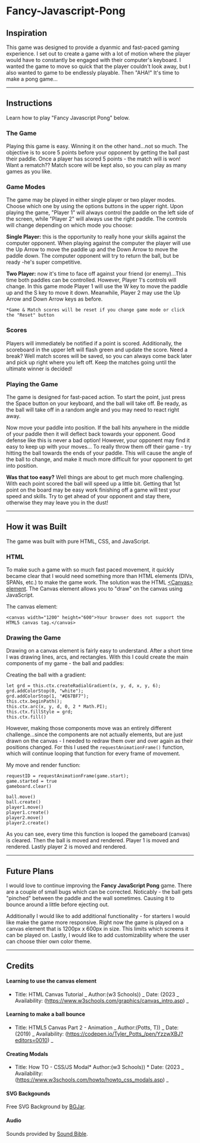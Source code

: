 # Fancy-Javascript-Pong

<!-- The game should have a Readme.md file in the GitHub repository that describes the inspiration for the game, explains the controls and how to play the game, lists the technologies used to build the game, and addresses any outstanding bugs or unfinished functionality -->

## Inspiration

This game was designed to provide a dyanmic and fast-paced gaming experience. I set out to create a game with a lot of motion where the player would have to constantly be engaged with their computer's keyboard. I wanted the game to move so quick that the player couldn't look away, but I also wanted to game to be endlessly playable. Then "AHA!" It's time to make a pong game...

---

## Instructions

Learn how to play "Fancy Javascript Pong" below.

### The Game

Playing this game is easy. Winning it on the other hand...not so much. The objective is to score 5 points before your opponent by getting the ball past their paddle. Once a player has scored 5 points - the match will is won! Want a rematch?? Match score will be kept also, so you can play as many games as you like.

### Game Modes

The game may be played in either single player or two player modes. Choose which one by using the options buttons in the upper right. Upon playing the game, "Player 1" will always control the paddle on the left side of the screen, while "Player 2" will always use the right paddle. The controls will change depending on which mode you choose:

**Single Player:** this is the opportunity to really hone your skills against the computer opponent. When playing against the computer the player will use the Up Arrow to move the paddle up and the Down Arrow to move the paddle down. The computer opponent will try to return the ball, but be ready -he's super competitive.

**Two Player:** now it's time to face off against your friend (or enemy)...This time both paddles can be controlled. However, Player 1's controls will change. In this game mode Player 1 will use the W key to move the paddle up and the S key to move it down. Meanwhile, Player 2 may use the Up Arrow and Down Arrow keys as before.

`*Game & Match scores will be reset if you change game mode or click the "Reset" button`

### Scores

Players will immediately be notified if a point is scored. Additionally, the scoreboard in the upper left will flash green and update the score. Need a break? Well match scores will be saved, so you can always come back later and pick up right where you left off. Keep the matches going until the ultimate winner is decided!

### Playing the Game

The game is designed for fast-paced action. To start the point, just press the Space button on your keyboard, and the ball will take off. Be ready, as the ball will take off in a random angle and you may need to react right away.

Now move your paddle into position. If the ball hits anywhere in the middle of your paddle then it will deflect back towards your opponent. Good defense like this is never a bad option! However, your opponent may find it easy to keep up with your moves... To really throw them off their game - try hitting the ball towards the ends of your paddle. This will cause the angle of the ball to change, and make it much more difficult for your opponent to get into position.

**Was that too easy?** Well things are about to get much more challenging. With each point scored the ball will speed up a little bit. Getting that 1st point on the board may be easy work finishing off a game will test your speed and skills. Try to get ahead of your opponent and stay there, otherwise they may leave you in the dust!

---

## How it was Built

The game was built with pure HTML, CSS, and JavaScript.

### HTML

To make such a game with so much fast paced movement, it quickly became clear that I would need something more than HTML elements (DIVs, SPANs, etc.) to make the game work. The solution was the HTML [\<Canvas\> element](https://www.w3schools.com/graphics/canvas_intro.asp). The Canvas element allows you to "draw" on the canvas using JavaScript.

The canvas element:

    <canvas width="1200" height="600">Your browser does not support the HTML5 canvas tag.</canvas>

### Drawing the Game

Drawing on a canvas element is fairly easy to understand. After a short time I was drawing lines, arcs, and rectangles. With this I could create the main components of my game - the ball and paddles:

Creating the ball with a gradient:

    let grd = this.ctx.createRadialGradient(x, y, d, x, y, 6);
    grd.addColorStop(0, "white");
    grd.addColorStop(1, "#E67BF7");
    this.ctx.beginPath();
    this.ctx.arc(x, y, d, 0, 2 * Math.PI);
    this.ctx.fillStyle = grd;
    this.ctx.fill()

However, making those components move was an entirely different challenge...since the components are not actually elements, but are just drawn on the canvas - I needed to redraw them over and over again as their positions changed. For this I used the `requestAnimationFrame()` function, which will continue looping that function for every frame of movement.

My move and render function:

    requestID = requestAnimationFrame(game.start);
    game.started = true
    gameboard.clear()

    ball.move()
    ball.create()
    player1.move()
    player1.create()
    player2.move()
    player2.create()

As you can see, every time this function is looped the gameboard (canvas) is cleared. Then the ball is moved and rendered. Player 1 is moved and rendered. Lastly player 2 is moved and rendered.

---

## Future Plans

I would love to continue improving the **Fancy JavaScript Pong** game. There are a couple of small bugs which can be corrected. Noticably - the ball gets "pinched" between the paddle and the wall sometimes. Causing it to bounce around a little before ejecting out.

Additionally I would like to add additional functionality - for starters I would like make the game more responsive. Right now the game is played on a canvas element that is 1200px x 600px in size. This limits which screens it can be played on. Lastly, I would like to add customizability where the user can choose thier own color theme.

---

## Credits

#### Learning to use the canvas element

- Title: HTML Canvas Tutorial _ Author:(w3 Schools)) _ Date: (2023 _ Availability: (https://www.w3schools.com/graphics/canvas_intro.asp) _

#### Learning to make a ball bounce

- Title: HTML5 Canvas Part 2 - Animation _ Author:(Potts, T)) _ Date: (2019) _ Availability: (https://codepen.io/Tyler_Potts_/pen/YzzwXBJ?editors=0010) \_

#### Creating Modals

- Title: How TO - CSS/JS Modal* Author:(w3 Schools)) * Date: (2023 _ Availability: (https://www.w3schools.com/howto/howto_css_modals.asp) _

#### SVG Backgounds

Free SVG Background by [BGJar](https://bgjar.com/).

#### Audio

Sounds provided by [Sound Bible](https://soundbible.com/).
